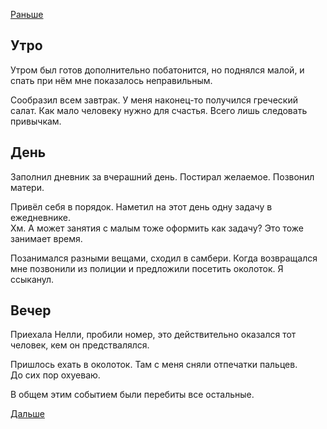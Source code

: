 [Раньше](2020.02.08.md)
## Утро
Утром был готов дополнительно побатонится, но поднялся малой, и спать при нём мне показалось неправильным.

Сообразил всем завтрак. У меня наконец-то получился греческий салат. Как мало человеку нужно для счастья. Всего лишь следовать привычкам.
## День
Заполнил дневник за вчерашний день. Постирал желаемое. Позвонил матери.

Привёл себя в порядок. Наметил на этот день одну задачу в ежедневнике.  
Хм. А может занятия с малым тоже оформить как задачу? Это тоже занимает время.

Позанимался разными вещами, сходил в самбери. Когда возвращался мне позвонили из полиции и предложили посетить околоток. Я ссыканул.
## Вечер
Приехала Нелли, пробили номер, это действительно оказался тот человек, кем он предствалялся.

Пришлось ехать в околоток. Там с меня сняли отпечатки пальцев.  
До сих пор охуеваю.

В общем этим событием были перебиты все остальные.

[Дальше](2020.02.10.md)